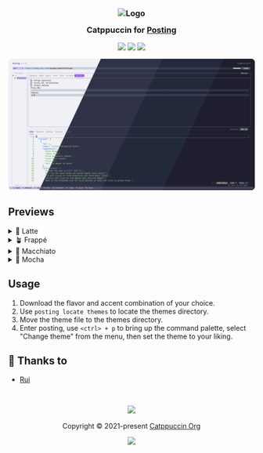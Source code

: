 <h3 align="center">
 <img src="https://raw.githubusercontent.com/catppuccin/catppuccin/main/assets/logos/exports/1544x1544_circle.png" width="100" alt="Logo"/><br/>
 <img src="https://raw.githubusercontent.com/catppuccin/catppuccin/main/assets/misc/transparent.png" height="30" width="0px"/>
 Catppuccin for <a href="https://github.com/darrenburns/posting">Posting</a>
 <img src="https://raw.githubusercontent.com/catppuccin/catppuccin/main/assets/misc/transparent.png" height="30" width="0px"/>
</h3>

<p align="center">
 <a href="https://github.com/catppuccin/posting/stargazers"><img src="https://img.shields.io/github/stars/catppuccin/posting?colorA=363a4f&colorB=b7bdf8&style=for-the-badge"></a>
 <a href="https://github.com/catppuccin/posting/issues"><img src="https://img.shields.io/github/issues/catppuccin/posting?colorA=363a4f&colorB=f5a97f&style=for-the-badge"></a>
 <a href="https://github.com/catppuccin/posting/contributors"><img src="https://img.shields.io/github/contributors/catppuccin/posting?colorA=363a4f&colorB=a6da95&style=for-the-badge"></a>
</p>

<p align="center">
 <img src="./assets/preview.webp"/>
</p>

## Previews

<details>
<summary>🌻 Latte</summary>
<img src="./assets/latte.webp"/>
</details>
<details>
<summary>🪴 Frappé</summary>
<img src="./assets/frappe.webp"/>
</details>
<details>
<summary>🌺 Macchiato</summary>
<img src="./assets/macchiato.webp"/>
</details>
<details>
<summary>🌿 Mocha</summary>
<img src="./assets/mocha.webp"/>
</details>

## Usage

1. Download the flavor and accent combination of your choice.
2. Use `posting locate themes` to locate the themes directory.
3. Move the theme file to the themes directory.
4. Enter posting, use `<ctrl> + p` to bring up the command palette, select "Change theme" from the menu, then set the theme to your liking.

## 💝 Thanks to

- [Rui](https://github.com/ruiiiijiiiiang)

&nbsp;

<p align="center">
 <img src="https://raw.githubusercontent.com/catppuccin/catppuccin/main/assets/footers/gray0_ctp_on_line.svg?sanitize=true" />
</p>

<p align="center">
 Copyright &copy; 2021-present <a href="https://github.com/catppuccin" target="_blank">Catppuccin Org</a>
</p>

<p align="center">
 <a href="https://github.com/catppuccin/catppuccin/blob/main/LICENSE"><img src="https://img.shields.io/static/v1.svg?style=for-the-badge&label=License&message=MIT&logoColor=d9e0ee&colorA=363a4f&colorB=b7bdf8"/></a>
</p>
